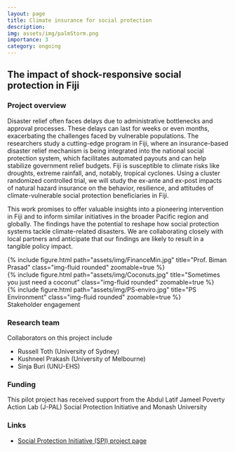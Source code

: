 ```yaml
---
layout: page
title: Climate insurance for social protection
description:
img: assets/img/palmStorm.png
importance: 3
category: ongoing
---
```


## The impact of shock-responsive social protection in Fiji

### Project overview

Disaster relief often faces delays due to administrative bottlenecks and approval processes. These delays can last for weeks or even months, exacerbating the challenges faced by vulnerable populations. The researchers study a cutting-edge program in Fiji, where an insurance-based disaster relief mechanism is being integrated into the national social protection system, which facilitates automated payouts and can help stabilize government relief budgets. Fiji is susceptible to climate risks like droughts, extreme rainfall, and, notably, tropical cyclones. Using a cluster randomized controlled trial, we will study the ex-ante and ex-post impacts of natural hazard insurance on the behavior, resilience, and attitudes of climate-vulnerable social protection beneficiaries in Fiji. 

This work promises to offer valuable insights into a pioneering intervention in Fiji and to inform similar initiatives in the broader Pacific region and globally. The findings have the potential to reshape how social protection systems tackle climate-related disasters. We are collaborating closely with local partners and anticipate that our findings are likely to result in a tangible policy impact.


<div class="row">
    <div class="col-sm mt-3 mt-md-0">
        {% include figure.html path="assets/img/FinanceMin.jpg" title="Prof. Biman Prasad" class="img-fluid rounded" zoomable=true %}
    </div>
    <div class="col-sm mt-3 mt-md-0">
        {% include figure.html path="assets/img/Coconuts.jpg" title="Sometimes you just need a coconut" class="img-fluid rounded" zoomable=true %}
    </div>
    <div class="col-sm mt-3 mt-md-0">
        {% include figure.html path="assets/img/PS-enviro.jpg" title="PS Environment" class="img-fluid rounded" zoomable=true %}
    </div>
</div>
<div class="caption">
    Stakeholder engagement 
</div>


### Research team

Collaborators on this project include 
- Russell Toth (University of Sydney)
- Kushneel Prakash (University of Melbourne)
- Sinja Buri (UNU-EHS)

### Funding

This pilot project has received support from the Abdul Latif Jameel Poverty Action Lab (J-PAL) Social Protection Initiative and Monash University

### Links

- [Social Protection Initiative (SPI) project page](https://www.povertyactionlab.org/initiative-project/impact-shock-responsive-social-protection-fiji)

